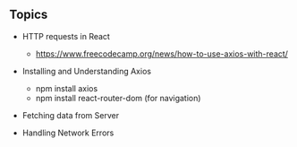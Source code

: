 ## Topics

- HTTP requests in React

  - https://www.freecodecamp.org/news/how-to-use-axios-with-react/

- Installing and Understanding Axios

  - npm install axios
  - npm install react-router-dom (for navigation)

- Fetching data from Server

- Handling Network Errors
